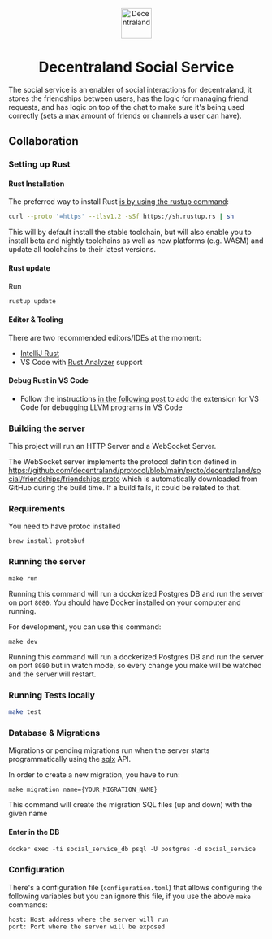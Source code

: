 <p align="center">
  <a href="https://decentraland.org">
    <img alt="Decentraland" src="https://decentraland.org/images/logo.png" width="60" />
  </a>
</p>
<h1 align="center">
  Decentraland Social Service
</h1>

The social service is an enabler of social interactions for decentraland, it stores the friendships between users, has the logic for managing friend requests, and has logic on top of the chat to make sure it's being used correctly (sets a max amount of friends or channels a user can have).

## Collaboration

### Setting up Rust

#### Rust Installation

The preferred way to install Rust [is by using the rustup command](https://www.rust-lang.org/tools/install):

```bash
curl --proto '=https' --tlsv1.2 -sSf https://sh.rustup.rs | sh
```

This will by default install the stable toolchain, but will also enable you to install beta and nightly toolchains as well as new platforms (e.g. WASM) and update all toolchains to their latest versions.

#### Rust update

Run

```bash
rustup update
```

#### Editor & Tooling

There are two recommended editors/IDEs at the moment:

- [IntelliJ Rust](https://www.jetbrains.com/rust/)
- VS Code with [Rust Analyzer](https://www.google.com/search?q=rust+analyzer&oq=rust+analyzer&aqs=chrome..69i57j0i512l9.2107j0j7&sourceid=chrome&ie=UTF-8#:~:text=rust%2Dlang/rust,lang%20%E2%80%BA%20rust%2Danalyzer) support

#### Debug Rust in VS Code

- Follow the instructions [in the following post](https://www.forrestthewoods.com/blog/how-to-debug-rust-with-visual-studio-code/) to add the extension for VS Code for debugging LLVM programs in VS Code

### Building the server

This project will run an HTTP Server and a WebSocket Server.

The WebSocket server implements the protocol definition defined in https://github.com/decentraland/protocol/blob/main/proto/decentraland/social/friendships/friendships.proto which is automatically downloaded from GitHub during the build time. If a build fails, it could be related to that.

### Requirements

You need to have protoc installed

```
brew install protobuf
```

### Running the server

```
make run
```

Running this command will run a dockerized Postgres DB and run the server on port `8080`. You should have Docker installed on your computer and running.

For development, you can use this command:

```
make dev
```

Running this command will run a dockerized Postgres DB and run the server on port `8080` but in watch mode, so every change you make will be watched and the server will restart.

### Running Tests locally

```bash
make test
```

### Database & Migrations

Migrations or pending migrations run when the server starts programmatically using the [sqlx](https://github.com/launchbadge/sqlx) API.

In order to create a new migration, you have to run:

```
make migration name={YOUR_MIGRATION_NAME}
```

This command will create the migration SQL files (up and down) with the given name

#### Enter in the DB

```
docker exec -ti social_service_db psql -U postgres -d social_service
```

### Configuration

There's a configuration file (`configuration.toml`) that allows configuring the following variables but you can ignore this file, if you use the above `make` commands:

```
host: Host address where the server will run
port: Port where the server will be exposed
```
